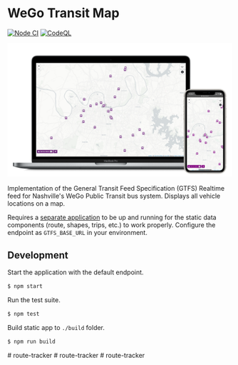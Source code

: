 # WeGo Transit Map

[![Node CI](https://github.com/transitnownash/wego-bus-map/actions/workflows/nodejs.yml/badge.svg)](https://github.com/transitnownash/wego-bus-map/actions/workflows/nodejs.yml) [![CodeQL](https://github.com/transitnownash/wego-bus-map/actions/workflows/codeql-analysis.yml/badge.svg)](https://github.com/transitnownash/wego-bus-map/actions/workflows/codeql-analysis.yml)

![screenshot](screenshot.png)

Implementation of the General Transit Feed Specification (GTFS) Realtime feed for Nashville's WeGo Public Transit bus system. Displays all vehicle locations on a map.

Requires a [separate application](https://github.com/transitnownash/gtfs-rails-api) to be up and running for the static data components (route, shapes, trips, etc.) to work properly. Configure the endpoint as `GTFS_BASE_URL` in your environment.

## Development

Start the application with the default endpoint.

```bash
$ npm start
```

Run the test suite.

```bash
$ npm test
```

Build static app to `./build` folder.

```bash
$ npm run build
```
#   r o u t e - t r a c k e r 
 
 #   r o u t e - t r a c k e r 
 
 #   r o u t e - t r a c k e r 
 
 